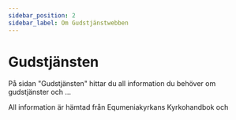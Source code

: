 ```yaml
---
sidebar_position: 2
sidebar_label: Om Gudstjänstwebben
---
```

# Gudstjänsten

På sidan "Gudstjänsten" hittar du all information du behöver om gudstjänster och ...

All information är hämtad från Equmeniakyrkans Kyrkohandbok och
